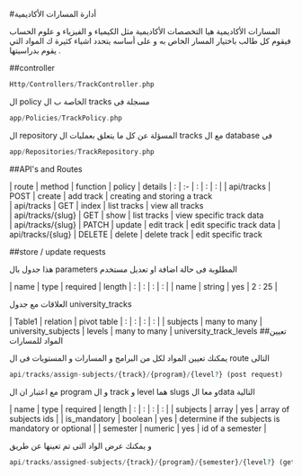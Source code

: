 #أدارة المسارات الأكاديمية

المسارات الأكاديمية هيا التخصصات الأكاديمية مثل الكيمياء و الفيزياء و علوم الحساب فيقوم كل طالب باختيار المسار الخاص به و على أساسه يتحدد اشياء كثيرة ك المواد التي يقوم بدراسيتها .
<a name="section-1"></a>

##controller

```php
Http/Controllers/TrackController.php
```

ال policy الخاصة ب ال tracks مسجلة فى

```php
app/Policies/TrackPolicy.php
```

ال repository المسؤلة عن كل ما يتعلق بعمليات ال tracks مع ال database فى

```php
app/Repositories/TrackRepository.php
```


<a name="section-2"></a>
##API's and Routes

| route | method   | function | policy | details
| : |   :-   |  :  | : | : |
| api/tracks                | POST   |  create   |  add track   | creating and storing a track        
| api/tracks                | GET    |  index    | list tracks  | view all tracks   
| api/tracks/{slug}         | GET    |  show     | list tracks  | view specific track data             
| api/tracks/{slug}         | PATCH  |  update   | edit track   | edit specific track data
| api/tracks/{slug}         | DELETE |  delete   | delete track | edit specific track

<a name="section-3"></a>
##store / update requests

هذا جدول بال parameters المطلوبة فى حالة اضافة او تعديل مستخدم

| name    | type    | required | length
| :           |   :    |  :       | :      |
| name        | string  | yes      | 2 : 25 |

<a name="section-3"></a>
العلاقات مع جدول university_tracks

| Table1    | relation    | pivot table
| :           |   :    |  :       | :      |
| subjects        | many to many  | university_subjects
| levels          | many to many  | university_track_levels
<a name="section-4"></a>
##تعيين المواد للمسارات

يمكنك تعيين المواد لكل من البرامج و المسارات و المستويات فى ال route التالى

```php
api/tracks/assign-subjects/{track}/{program}/{level?} (post request)
```
مع اعتبار ان ال program و ال  track  و level هما slugs و معا الdata التالية

| name    | type    | required | length
| :           |   :    |  :       | :      |
| subjects        | array  | yes      | array of subjects ids |
| is_mandatory        | boolean  | yes      | determine if the subjects is mandatory or optional |
| semester        | numeric  | yes      | id of a semester  |

و يمكنك عرض الواد التى تم تعينها عن طريق

```php
api/tracks/assigned-subjects/{track}/{program}/{semester}/{level?} (get request)
```
